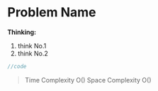 # Problem Name
**Thinking:**
1. think No.1
2. think No.2

```java
//code
```
> Time  Complexity O()
> Space Complexity O()